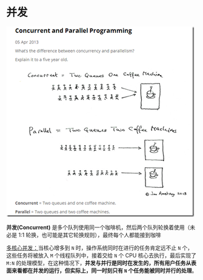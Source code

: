 # 并发

![](image/f37dd89173715d0e21546ea171c8a915_1440w_wVo1k1QFlL.png)

**并发(Concurrent)** 是多个队列使用同一个咖啡机，然后两个队列轮换着使用（未必是 1:1 轮换，也可能是其它轮换规则），最终每个人都能接到咖啡

[多核心并发：](https://course.rs/advance/concurrency-with-threads/concurrency-parallelism.html#多核心并发 "多核心并发：")当核心增多到 `N` 时，操作系统同时在进行的任务肯定远不止 `N` 个，这些任务将被放入 `M` 个线程队列中，接着交给 `N` 个 CPU 核心去执行，最后实现了 `M:N` 的处理模型，在这种情况下，**并发与并行是同时在发生的，所有用户任务从表面来看都在并发的运行，但实际上，同一时刻只有 ****`N`**** 个任务能被同时并行的处理**。
